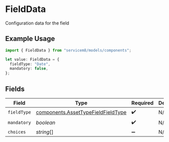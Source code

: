 # FieldData

Configuration data for the field

## Example Usage

```typescript
import { FieldData } from "servicem8/models/components";

let value: FieldData = {
  fieldType: "Date",
  mandatory: false,
};
```

## Fields

| Field                                                                                    | Type                                                                                     | Required                                                                                 | Description                                                                              |
| ---------------------------------------------------------------------------------------- | ---------------------------------------------------------------------------------------- | ---------------------------------------------------------------------------------------- | ---------------------------------------------------------------------------------------- |
| `fieldType`                                                                              | [components.AssetTypeFieldFieldType](../../models/components/assettypefieldfieldtype.md) | :heavy_check_mark:                                                                       | N/A                                                                                      |
| `mandatory`                                                                              | *boolean*                                                                                | :heavy_check_mark:                                                                       | N/A                                                                                      |
| `choices`                                                                                | *string*[]                                                                               | :heavy_minus_sign:                                                                       | N/A                                                                                      |